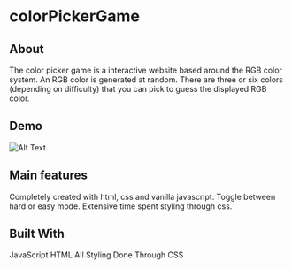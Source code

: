 # colorPickerGame

About
--
The color picker game is a interactive website based around the RGB color system. An RGB color is generated at random. There are three or six colors (depending on difficulty) that you can pick to guess the displayed RGB color. 

Demo
-
![Alt Text](https://media.giphy.com/media/vFKqnCdLPNOKc/giphy.gif)

Main features
-
Completely created with html, css and vanilla javascript.
Toggle between hard or easy mode.
Extensive time spent styling through css.

Built With
-
JavaScript
HTML
All Styling Done Through CSS
